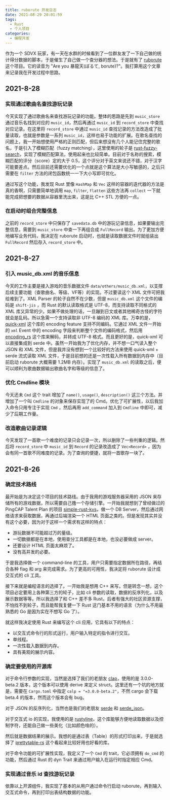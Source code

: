 ```yaml
---
title: ruborute 开发日志
date: 2021-08-29 20:01:59
tags:
  - Rust
  - 个人项目
categories:	
  - 编程开发
---
```


作为一个 SDVX 玩家，有一天在水群的时候看到了一位群友发了一下自己做的统计得分数据的脚本，于是催生了自己做一个查分器的想法。于是就有了 [ruborute](https://github.com/RinChanNOWWW/ruborute) 这个项目。它的读音为 "Are you 暴龍天(ぼるて, borute)?"。我打算用这个文章来记录我在开发过程中思路。

<!-- more -->

## 2021-8-28

### 实现通过歌曲名查找游玩记录

今天实现了通过歌曲名来查找游玩记录的功能。整体的思路是先到 `music_store` 通过音乐名找到对应的 `music_id`，然后再通过 `music_id` 到 `record_store` 中查找对应记录。在这里将 `record_store` 中通过 `music_id` 查找记录的方法改造成了批量读取，也就是参数是一系列 `music_id`，这样也易于功能的扩展。在歌名查找的问题上，我一开始想使用严格的正则匹配，但后来想没有几个人能记住完整的歌名，于是引入了模糊匹配（fuzzy matching），这里使用的轮子是 [rust-fuzzy-search](https://gitlab.com/EnricoCh/rust-fuzzy-search)，实现了模糊匹配算法，使用起来也比较简单。目前对于名称的搜索，模糊匹配的评分（score）定的大于 0.5，这个评分对于英文来说还不错，对于汉字可能要差点。然后目前还需要优化的一个点就是这个算法是大小写敏感的，之后只需要在 `filter` 方法的闭包函数统一一下大小写即可优化。

通过写这个功能，我发现 Rust 里像 `HashMap` 和 `Vec` 这样的容器的迭代器的方法是真的香啊，只需要简单地调用 `map`, `filter`, `flatten` 这些方法再 `collect` 一下就能完成把想要的数据从容器里洗出来，这是比 C++ STL 方便的一点。

### 在启动时组合完整信息

之前的 `record_store` 中只保存了 `savedata.db` 中的游玩记录信息，如果要输出完整信息，需要到 `music_store` 中查一下再组合成 `FullRecord` 输出。为了更加方便地编写业务代码，我决定在 ruborute 启动时，也就是读取数据文件时就组装出 `FullRecord` 然后存入 `record_store` 中。

## 2021-8-27

### 引入 music_db.xml 的音乐信息

今天的工作主要是接入游戏的音乐数据文件 `data/others/music_db.xml`，以支撑后续主要功能（查歌曲名、等级、VF等）的实现。不过要读这个 XML 文件可把我给难到了。XML Parser 的轮子自然不在少数，但是 `music_db.xml` 这个文件的编码是 `shift-jis` ，而 Rust 的默认读取格式是 UTF-8，而支持读取不同格式的 XML  库又异常的少。如果不做处理的话，一旦蹦到日文或者其他稀奇古怪的字符就会是乱码。所以急需一个支持读取非   UTF-8 编码的 XML 库。万幸的是，[quick-xml](https://github.com/tafia/quick-xml) 这个库的 encoding feature 支持不同编码。它通过 XML 文件一开始的 `xml` Event 中的 encoding 字段来判断整个文件的编码格式，然后用 [encoding_rs](https://github.com/hsivonen/encoding_rs) 这个库来解码，并转成 UTF-8 格式。而且更好的是，quick-xml 可以直接集成到 serde 中。虽然一开始我为了优化内存，并不想一口气读入整个 JSON 和 XML 文件，但是我并没有想到一个比较好的方法来使用 quick-xml + serde 流式读取 XML 文件，于是目前想的还是一次性载入所有数据到内存中（目前启动 ruborute 大概需要 1.2MB 内存）。实现了 `music_db.xml` 的读取之后，便可以顺利为歌曲数据输出歌曲名字和等级的信息了。

### 优化 Cmdline 模块

今天还未 `Cmd` 这个 trait 增加了 `name()`, `usage()`, `description()` 这三个方法。并增加了一个叫 `Cmdline` 的对象来保存实现了的 Cmd。优化了可扩展性，以后我加入命令只用专注于实现 `Cmd` ，然后再用 `add_command` 加入到 `Cmdline` 中即可，减少了后期工作量。

### 改造歌曲记录逻辑

今天发现了一首歌一个难度的记录只会记录一次，所以删除了一些判重的逻辑。然后将 `record_store` 中 `music_id` 到 `Record` 的记录改造成了 `Vec<Record>` ，因为会有同一首歌不同难度的记录。为了查询的便捷，就将一首歌存一块了。

## 2021-8-26

### 确定技术路线

最开始是为决定这个项目的技术路线。由于我用的游戏服务器采用的 JSON 来存储所有的游戏数据，所以需要自己撸一个存储引擎。一开始我就想到了曾经做过的 PingCAP Talent Plan 的项目 [simple-rust-kvs](https://github.com/RinChanNOWWW/simple-rust-kvs)，做一个 DB Server，然后通过网络请求来获取数据，再通过后端渲染一个 HTML 页面之类的。但是发现其实并没有这个必要，因为对于这样一个需求有这样的特点：

- 游玩数据不可能超过万的量级。
- 一切数据都是在本地，使用查分工具都是在本地，也没必要做成 server。
- 还要设计 HTML 页面太麻烦了。
- 没有高并发的必要。

于是我选择做一个 command-line 的工具，用户只需要指定数据所在路径，再结合各种 flag 和 arg 来完成需求。为了更高的可用性，我决定将 ruborute 设计成交互式的 cli 工具。

接下来就是编程语言的选择了。一开始我是想用 C++ 来写，但是转念一想，这个项目必定要用上各种第三方的轮子，比如 cli 参数的读取，数据的反序列化，以及展示数据等等。所以我选择了和 C++ 差不多 Rust，后者有强大的社区资源支撑，不怕找不到轮子，而且能帮我复健一下 Rust 这门基本不用的语言（为什么不用最熟悉的 Go 是因为实在不想写 Go 了）。

就这样我决定使用 Rust 来编写这个 cli 应用，它具有以下的特点：

- 以交互式命令行的形式运行，用户输入特定的指令进行交互。
- 单线程。
- 一次性载入数据到内存。
- 具有美观的展示内容。

### 确定要使用的开源库

对于命令行参数的实现，当然是选择了我们的老朋友 [clap](https://github.com/clap-rs/clap)，使用的是 3.0.0-beta.2 版本，这个版本可以使用 derive 来定义 struct。这里还有一个坑的地方就是，需要在 `Cargo.toml` 中指定 `calp = "=3.0.0-beta.2"`，不然 cargo 会下载 beta.4 的版本，然而这个版本会有 bug。

对于 JSON 的反序列化，当然也是我们的老朋友 [serde](https://github.com/serde-rs/serde) 和 [serde_json](https://github.com/serde-rs/json)。

对于交互式 io 的实现，我使用的是 [rustyline](https://github.com/kkawakam/rustyline)，这个库能够方便地读取数据以及控制字符，还能自己做一些美化（比如颜色啥的）。

然后就是数据结果的展示。我想的是通过表（Table）的形式打印出来，于是就选择了 [prettytable-rs](https://github.com/phsym/prettytable-rs) 这个看起来比较好用也好看的库。

对于命令功能的可扩展性实现，我定义了一个 `Cmd` 的 trait，它必须拥有 `do_cmd` 的功能，然后通过 Rust 的 dyn Trait 来通过用户输入在运行时指定相应 Cmd。

### 实现通过音乐 id 查找游玩记录

依靠以上开源组件，我实现了基本的从用户通过命令行启动 ruborute，再到输入交互式命令，再到打印出表结构数据的功能。

